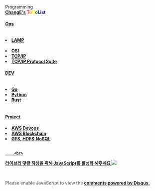 <head> Programming<!-- Global site tag (gtag.js) - Google Analytics -->
	<script async src="https://www.googletagmanager.com/gtag/js?id=UA-171540791-1"></script>
	<script>	
	  window.dataLayer = window.dataLayer || [];
	  function gtag(){dataLayer.push(arguments);}
	  gtag('js', new Date());
	  gtag('config', 'UA-171540791-1');
	</script>
	<body>
		<br>	
		<hl><strong><a href="https://github.com/ChangE23">ChangE's</a> <span style="color:red">T<span style="color:orange">o<span style="color:yellow">D<span style="color:green">o<span style="color:blue">L<span style="color:navy">i<span style="color:puple">st<span style="color:gray">
			<br>
	<h4><a href="https://change23.github.io/my_blog/">Ops </h4>
		<br>
		<li> LAMP   </li>
		<br>
		<li> OSI  </li>
		<li> TCP/IP  </li>
		<li> TCP/IP Protocol Suite </li>
	<h4><a href="http://hanjari.cf">DEV</h4>
		<br>
		<li> Go </li>
		<li> Python  </li>
		<li> Rust </li>
		<br>
	<h4><a href="https://github.com/ChangE23">Project</h4>
		<li>  AWS Devops </li>
		<li> AWS Blockchain </li>
		<li> GFS, HDFS,NoSQL </li>
		<br>

		<br>
<div id="lv-container" data-id="city" data-uid="MTAyMC81MDg1Ny8yNzMzOQ==">
		<script type="text/javascript">
	   (function(d, s) {
	       var j, e = d.getElementsByTagName(s)[0];
	       if (typeof LivereTower === 'function') { return; }
	       j = d.createElement(s);
	       j.src = 'https://cdn-city.livere.com/js/embed.dist.js';
	       j.async = true;
	       e.parentNode.insertBefore(j, e);
	   })(document, 'script');
		</script>

<noscript> 라이브리 댓글 작성을 위해 JavaScript를 활성화 해주세요</noscript>
	<a href="https://github.com/ChangE23/Pers.Info/blob/master/pawel-nolbert-xe-ss5Tg2mo-unsplash.jpg"/>
	<a href='https://ifh.cc/v-dTdpqh' target='_blank'><img src='https://ifh.cc/g/dTdpqh.jpg' border='0'></a>
	</div>
	<br>
	</body>
<p>
	<div id="disqus_thread"></div>
	
<script>
	/**
	*  RECOMMENDED CONFIGURATION VARIABLES: EDIT AND UNCOMMENT THE SECTION BELOW TO INSERT DYNAMIC VALUES FROM YOUR PLATFORM OR CMS.
	*  LEARN WHY DEFINING THESE VARIABLES IS IMPORTANT: https://disqus.com/admin/universalcode/#configuration-variables*/
	/*
	var disqus_config = function () {
	this.page.url = PAGE_URL;  // Replace PAGE_URL with your page's canonical URL variable
	this.page.identifier = PAGE_IDENTIFIER; // Replace PAGE_IDENTIFIER with your page's unique identifier variable
	};
	*/
	(function() { // DON'T EDIT BELOW THIS LINE
	var d = document, s = d.createElement('script');
	s.src = 'https://https-change23-github-io-public.disqus.com/embed.js';
	s.setAttribute('data-timestamp', +new Date());
	(d.head || d.body).appendChild(s);
	})();
</script>
<noscript>Please enable JavaScript to view the <a href="https://disqus.com/?ref_noscript">comments powered by Disqus.</a></noscript>
 </P>      

<p>
	<!--Start of Tawk.to Script-->
<script type="text/javascript">
var Tawk_API=Tawk_API||{}, Tawk_LoadStart=new Date();
(function(){
var s1=document.createElement("script"),s0=document.getElementsByTagName("script")[0];
s1.async=true;
s1.src='https://embed.tawk.to/5efdf55d4a7c6258179bc468/default';
s1.charset='UTF-8';
s1.setAttribute('crossorigin','*');
s0.parentNode.insertBefore(s1,s0);
})();
</script>
<!--End of Tawk.to Script-->
</p>
</html>

